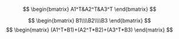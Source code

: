 
$$
\begin{bmatrix}
A1^T&A2^T&A3^T
\end{bmatrix}
$$

 
$$
\begin{bmatrix}
B1\\\\B2\\\\B3
\end{bmatrix}
$$
$$
\begin{matrix}
(A1^T*B1)+(A2^T*B2)+(A3^T*B3)
\end{matrix}
$$
